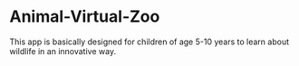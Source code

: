 # Animal-Virtual-Zoo
This app is basically designed for children of age 5-10 years to learn about wildlife in an innovative way.
